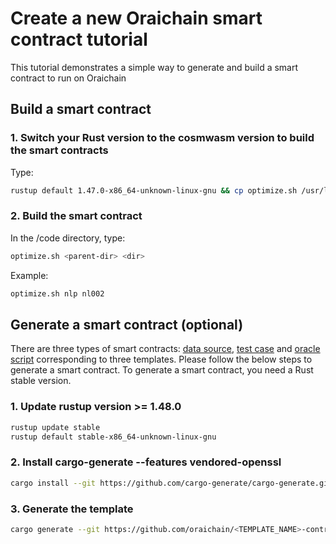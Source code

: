 # Create a new Oraichain smart contract tutorial

This tutorial demonstrates a simple way to generate and build a smart contract to run on Oraichain

## Build a smart contract

### 1. Switch your Rust version to the cosmwasm version to build the smart contracts

Type:

```bash
rustup default 1.47.0-x86_64-unknown-linux-gnu && cp optimize.sh /usr/local/bin/optimize.sh && chmod +x /usr/local/bin/optimize.sh
```

### 2. Build the smart contract

In the /code directory, type:

```bash
optimize.sh <parent-dir> <dir>
```

Example:

```bash
optimize.sh nlp nl002
```

## Generate a smart contract (optional)

There are three types of smart contracts: [data source](https://github.com/oraichain/datasource-contract-template.git), [test case](https://github.com/oraichain/testcase-contract-template.git) and [oracle script](https://github.com/oraichain/oscript-contract-template.git) corresponding to three templates. Please follow the below steps to generate a smart contract. To generate a smart contract, you need a Rust stable version.

### 1. Update rustup version >= 1.48.0

```bash
rustup update stable
rustup default stable-x86_64-unknown-linux-gnu
```

### 2. Install cargo-generate --features vendored-openssl

```bash
cargo install --git https://github.com/cargo-generate/cargo-generate.git --features vendored-openssl
```

### 3. Generate the template

```bash
cargo generate --git https://github.com/oraichain/<TEMPLATE_NAME>-contract-template.git --name <PROJECT_NAME> --force
```